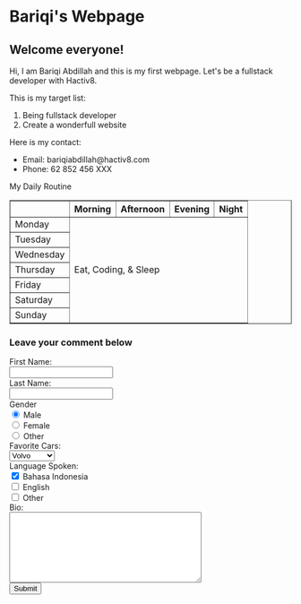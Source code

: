 <!DOCTYPE html>
<html>
  <head>
    <title>Bariqi Abdillah's Webpage</title>
    <link href="style.css" rel="stylesheet" type="text/css">
  </head>
  <body>
    <div class="header">
      <h1>Bariqi's Webpage</h1>
      <h2>Welcome everyone!</h2>
    </div>
    <div class="body">
      <div class="img-circle">
      </div>
      <p>Hi, I am Bariqi Abdillah and this is my first webpage. Let's be a fullstack developer with Hactiv8.</p>
      <p>This is my target list:</p>
      <ol>
        <li>Being fullstack developer</li>
        <li>Create a wonderfull website</li>
      </ol>
      <p>Here is my contact:</p>
      <ul>
        <li>Email: bariqiabdillah@hactiv8.com</li>
        <li>Phone: 62 852 456 XXX</li>
      </ul>
      <p>My Daily Routine</p>
      <table border="1">
        <thead>
          <tr>
            <th></th>
            <th>Morning</th>
            <th>Afternoon</th>
            <th>Evening</th>
            <th>Night</th>
          </tr>
        </thead>
        <tbody>
          <tr>
            <td>Monday</th>
            <td colspan="4" rowspan="7" class="isi"> Eat, Coding, & Sleep</td>
          </tr>
          <tr>
            <td>Tuesday</th>
          </tr>
          <tr>
            <td>Wednesday</th>
          </tr>
          <tr>
            <td>Thursday</th>
          </tr>
          <tr>
            <td>Friday</th>
          </tr>
          <tr>
            <td>Saturday</th>
          </tr>
          <tr>
            <td>Sunday</th>
          </tr>
        </tbody>
      </table>
    </div>
    <div class="comment">
      <h3>Leave your comment below</h3>
      <form>
        <label for="firstname">First Name:</label><br/>
        <input name="firstname" type="text"><br/>
        <label for="lastname">Last Name:</label><br/>
        <input name="lastname" type="text"><br/>
        Gender <br/>
        <input type="radio" name="gender" value="male" checked> Male <br/>
        <input type="radio" name="gender" value="female"> Female <br/>
        <input type="radio" name="gender" value="Other"> Other <br/>
        Favorite Cars: <br/>
        <select name="faforite car">
          <option value="volvo" selected>Volvo</option>
          <option value="renault">Renault</option>
          <option value="mercedes">Mercedes</option>
        </select><br/>
        Language Spoken: <br/>
        <input type="checkbox" name="language" value="bahasa indonesia" checked> Bahasa Indonesia <br/>
        <input type="checkbox" name="language" value="english"> English <br/>
        <input type="checkbox" name="language" value="Other"> Other <br/>
        Bio: <br/>
        <textarea rows="8" cols="40" name='comment' id='comment'></textarea><br />
        <input type="Submit" name="submit" value="Submit">
      </form>
    </div>
  </body>
</html>
